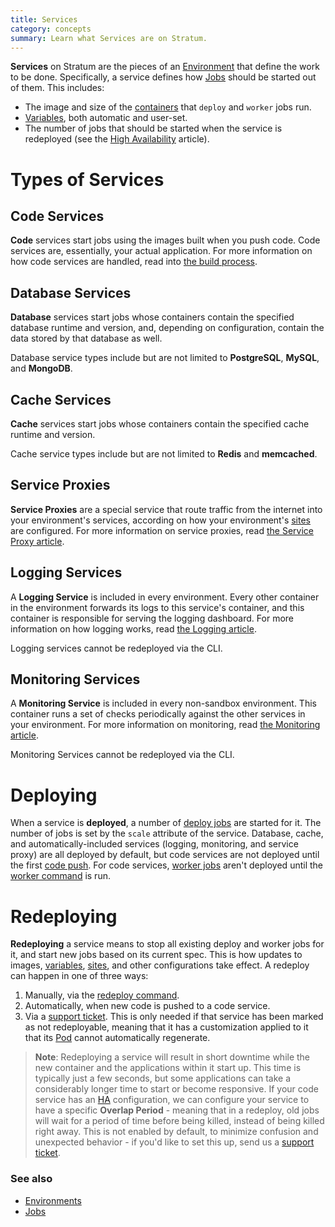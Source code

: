 ```yaml
---
title: Services
category: concepts
summary: Learn what Services are on Stratum.
---
```


**Services** on Stratum are the pieces of an [Environment](/stratum/articles/concepts/environments) that define the work to be done. Specifically, a service defines how [Jobs](/stratum/articles/concepts/jobs) should be started out of them. This includes:

* The image and size of the [containers](/stratum/articles/concepts/containers) that `deploy` and `worker` jobs run.
* [Variables](/stratum/articles/concepts/environment-variables), both automatic and user-set.
* The number of jobs that should be started when the service is redeployed (see the [High Availability](/stratum/articles/ha-application) article).

# Types of Services

## Code Services

**Code** services start jobs using the images built when you push code. Code services are, essentially, your actual application. For more information on how code services are handled, read into [the build process](/stratum/articles/builds).

## Database Services

**Database** services start jobs whose containers contain the specified database runtime and version, and, depending on configuration, contain the data stored by that database as well.

Database service types include but are not limited to **PostgreSQL**, **MySQL**, and **MongoDB**.

## Cache Services

**Cache** services start jobs whose containers contain the specified cache runtime and version.

Cache service types include but are not limited to **Redis** and **memcached**.

## Service Proxies

**Service Proxies** are a special service that route traffic from the internet into your environment's services, according on how your environment's [sites](/articles/stratum/concepts/sites) are configured. For more information on service proxies, read [the Service Proxy article](/articles/stratum/service-proxies).

## Logging Services

A **Logging Service** is included in every environment. Every other container in the environment forwards its logs to this service's container, and this container is responsible for serving the logging dashboard. For more information on how logging works, read [the Logging article](/articles/stratum/logging-access).

Logging services cannot be redeployed via the CLI.

## Monitoring Services

A **Monitoring Service** is included in every non-sandbox environment. This container runs a set of checks periodically against the other services in your environment. For more information on monitoring, read [the Monitoring article](/articles/stratum/monitoring).

Monitoring Services cannot be redeployed via the CLI.

# Deploying

When a service is **deployed**, a number of [deploy jobs](/articles/stratum/concepts/jobs#deploy-jobs) are started for it. The number of jobs is set by the `scale` attribute of the service. Database, cache, and automatically-included services (logging, monitoring, and service proxy) are all deployed by default, but code services are not deployed until the first [code push](/stratum/articles/code-deployment). For code services, [worker jobs](/articles/stratum/concepts/jobs#worker-jobs) aren't deployed until the [worker command](http://localhost:4567/paas/paas-cli-reference#worker) is run.

# Redeploying

**Redeploying** a service means to stop all existing deploy and worker jobs for it, and start new jobs based on its current spec. This is how updates to images,  [variables](/stratum/articles/concepts/environment-variables), [sites](/articles/stratum/concepts/sites), and other configurations take effect. A redeploy can happen in one of three ways:

1. Manually, via the [redeploy command](/paas/paas-cli-reference#redeploy).
2. Automatically, when new code is pushed to a code service.
3. Via a [support ticket](/stratum/articles/contact). This is only needed if that service has been marked as not redeployable, meaning that it has a customization applied to it that its [Pod](/stratum/articles/concepts/pods) cannot automatically regenerate.

> **Note**: Redeploying a service will result in short downtime while the new container and the applications within it start up. This time is typically just a few seconds, but some applications can take a considerably longer time to start or become responsive. If your code service has an [HA](/stratum/articles/ha-application) configuration, we can configure your service to have a specific **Overlap Period** - meaning that in a redeploy, old jobs will wait for a period of time before being killed, instead of being killed right away. This is not enabled by default, to minimize confusion and unexpected behavior - if you'd like to set this up, send us a [support ticket](/stratum/articles/contact).

### See also

* [Environments](/stratum/articles/concepts/environments)
* [Jobs](/stratum/articles/concepts/jobs)
